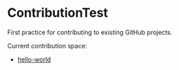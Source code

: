 # ContributionTest
First practice for contributing to existing GitHub projects.

Current contribution space: 
- [hello-world](https://github.com/dmitrymakhnin/ContributionTest/projects/hello-world)
